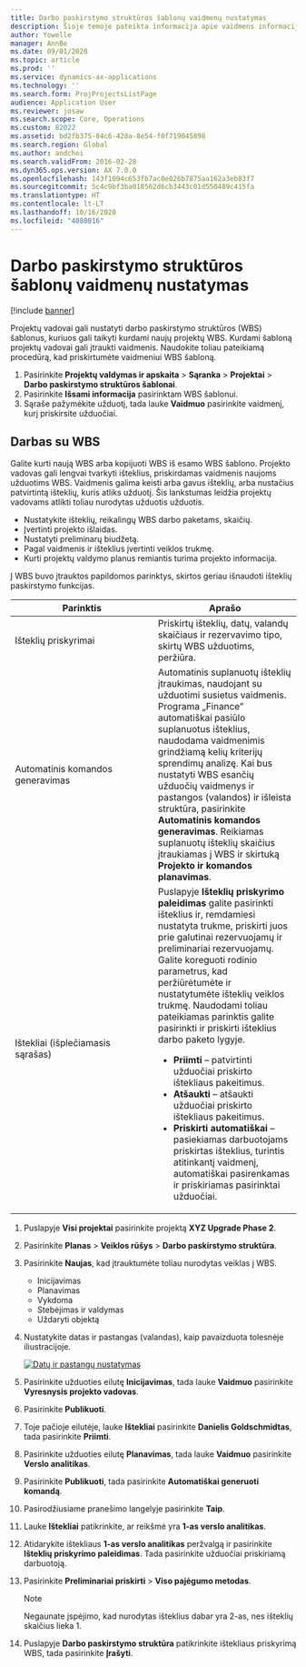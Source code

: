 ```yaml
---
title: Darbo paskirstymo struktūros šablonų vaidmenų nustatymas
description: Šioje temoje pateikta informacija apie vaidmens informacijos nustatymą darbo paskirstymo struktūros šablonuose.
author: Yowelle
manager: AnnBe
ms.date: 09/01/2020
ms.topic: article
ms.prod: ''
ms.service: dynamics-ax-applications
ms.technology: ''
ms.search.form: ProjProjectsListPage
audience: Application User
ms.reviewer: josaw
ms.search.scope: Core, Operations
ms.custom: 82022
ms.assetid: bd2fb375-84c6-428a-8e54-f0f719045898
ms.search.region: Global
ms.author: andchoi
ms.search.validFrom: 2016-02-28
ms.dyn365.ops.version: AX 7.0.0
ms.openlocfilehash: 143f1094c653fb7ac0e026b7875aa162a3eb83f7
ms.sourcegitcommit: 5c4c9bf3ba018562d6cb3443c01d550489c415fa
ms.translationtype: HT
ms.contentlocale: lt-LT
ms.lasthandoff: 10/16/2020
ms.locfileid: "4080816"
---
```

# <a name="set-up-roles-on-work-breakdown-structure-templates"></a>Darbo paskirstymo struktūros šablonų vaidmenų nustatymas

[!include [banner](../includes/banner.md)]

Projektų vadovai gali nustatyti darbo paskirstymo struktūros (WBS) šablonus, kuriuos gali taikyti kurdami naujų projektų WBS. Kurdami šabloną projektų vadovai gali įtraukti vaidmenis. Naudokite toliau pateikiamą procedūrą, kad priskirtumėte vaidmeniui WBS šabloną.

1. Pasirinkite **Projektų valdymas ir apskaita** > **Sąranka** > **Projektai** > **Darbo paskirstymo struktūros šablonai**.
2. Pasirinkite **Išsami informacija** pasirinktam WBS šablonui.
3. Sąraše pažymėkite užduotį, tada lauke **Vaidmuo** pasirinkite vaidmenį, kurį priskirsite užduočiai.

## <a name="work-with-a-wbs"></a>Darbas su WBS

Galite kurti naują WBS arba kopijuoti WBS iš esamo WBS šablono. Projekto vadovas gali lengvai tvarkyti išteklius, priskirdamas vaidmenis naujoms užduotims WBS. Vaidmenis galima keisti arba gavus išteklių, arba nustačius patvirtintą išteklių, kuris atliks užduotį. Šis lankstumas leidžia projektų vadovams atlikti toliau nurodytas užduotis užduotis.

- Nustatykite išteklių, reikalingų WBS darbo paketams, skaičių.
- Įvertinti projekto išlaidas.
- Nustatyti preliminarų biudžetą.
- Pagal vaidmenis ir išteklius įvertinti veiklos trukmę.
- Kurti projektų valdymo planus remiantis turima projekto informacija.

Į WBS buvo įtrauktos papildomos parinktys, skirtos geriau išnaudoti išteklių paskirstymo funkcijas.

<table>
<colgroup>
<col width="50%" />
<col width="50%" />
</colgroup>
<thead>
<tr class="header">
<th>Parinktis</th>
<th>Aprašo</th>
</tr>
</thead>
<tbody>
<tr class="odd">
<td>Išteklių priskyrimai</td>
<td>Priskirtų išteklių, datų, valandų skaičiaus ir rezervavimo tipo, skirtų WBS užduotims, peržiūra.</td>
</tr>
<tr class="even">
<td>Automatinis komandos generavimas</td>
<td>Automatinis suplanuotų išteklių įtraukimas, naudojant su užduotimi susietus vaidmenis. Programa „Finance” automatiškai pasiūlo suplanuotus išteklius, naudodama vaidmenimis grindžiamą kelių kriterijų sprendimų analizę. Kai bus nustatyti WBS esančių užduočių vaidmenys ir pastangos (valandos) ir išleista struktūra, pasirinkite <strong>Automatinis komandos generavimas</strong>. Reikiamas suplanuotų išteklių skaičius įtraukiamas į WBS ir skirtuką <strong>Projekto ir komandos planavimas</strong>.</td>
</tr>
<tr class="odd">
<td>Ištekliai (išplečiamasis sąrašas)</td>
<td>Puslapyje <strong>Išteklių priskyrimo paleidimas</strong> galite pasirinkti išteklius ir, remdamiesi nustatyta trukme, priskirti juos prie galutinai rezervuojamų ir preliminariai rezervuojamų. Galite koreguoti rodinio parametrus, kad peržiūrėtumėte ir nustatytumėte išteklių veiklos trukmę. Naudodami toliau pateikiamas parinktis galite pasirinkti ir priskirti išteklius darbo paketo lygyje.
<ul>
<li><strong>Priimti</strong> – patvirtinti užduočiai priskirto ištekliaus pakeitimus.</li>
<li><strong>Atšaukti</strong> – atšaukti užduočiai priskirto ištekliaus pakeitimus.</li>
<li><strong>Priskirti automatiškai</strong> – pasiekiamas darbuotojams priskirtas išteklius, turintis atitinkantį vaidmenį, automatiškai pasirenkamas ir priskiriamas pasirinktai užduočiai.</li>
</ul></td>
</tr>
</tbody>
</table>

1. Puslapyje **Visi projektai** pasirinkite projektą **XYZ Upgrade Phase 2**.
2. Pasirinkite **Planas** > **Veiklos rūšys** > **Darbo paskirstymo struktūra**.
3. Pasirinkite **Naujas**, kad įtrauktumėte toliau nurodytas veiklas į WBS.

    - Inicijavimas
    - Planavimas
    - Vykdoma
    - Stebėjimas ir valdymas
    - Uždaryti objektą

4. Nustatykite datas ir pastangas (valandas), kaip pavaizduota tolesnėje iliustracijoje.

    [![Datų ir pastangų nustatymas](./media/projectresourcing10.jpg)](./media/projectresourcing10.jpg)

5. Pasirinkite užduoties eilutę **Inicijavimas**, tada lauke **Vaidmuo** pasirinkite **Vyresnysis projekto vadovas**.
6. Pasirinkite **Publikuoti**.
7. Toje pačioje eilutėje, lauke **Ištekliai** pasirinkite **Danielis Goldschmidtas**, tada pasirinkite **Priimti**.
8. Pasirinkite užduoties eilutę **Planavimas**, tada lauke **Vaidmuo** pasirinkite **Verslo analitikas**.
9. Pasirinkite **Publikuoti**, tada pasirinkite **Automatiškai generuoti komandą**.
10. Pasirodžiusiame pranešimo langelyje pasirinkite **Taip**.
11. Lauke **Ištekliai** patikrinkite, ar reikšmė yra **1-as verslo analitikas**.
12. Atidarykite ištekliaus **1-as verslo analitikas** peržvalgą ir pasirinkite **Išteklių priskyrimo paleidimas**. Tada pasirinkite užduočiai priskiriamą darbuotoją.
13. Pasirinkite **Preliminariai priskirti** &gt; **Viso pajėgumo metodas**.

    > [!NOTE] 
    > Negaunate įspėjimo, kad nurodytas išteklius dabar yra 2-as, nes išteklių skaičius lieka 1.

14. Puslapyje **Darbo paskirstymo struktūra** patikrinkite ištekliaus priskyrimą WBS, tada pasirinkite **Įrašyti**.
